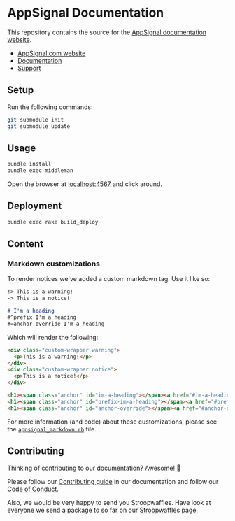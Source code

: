 # AppSignal Documentation

This repository contains the source for the [AppSignal documentation
website][docs].

- [AppSignal.com website][appsignal]
- [Documentation][docs]
- [Support][contact]

## Setup

Run the following commands:

```sh
git submodule init
git submodule update
```

## Usage

```sh
bundle install
bundle exec middleman
```

Open the browser at [localhost:4567](http://localhost:4567/) and click around.

## Deployment

```sh
bundle exec rake build_deploy
```

## Content

### Markdown customizations

To render notices we've added a custom markdown tag. Use it like so:

```markdown
!> This is a warning!
-> This is a notice!

# I'm a heading
#^prefix I'm a heading
#=anchor-override I'm a heading
```

Which will render the following:

```html
<div class="custom-wrapper warning">
  <p>This is a warning!</p>
</div>
<div class="custom-wrapper notice">
  <p>This is a notice!</p>
</div>

<h1><span class="anchor" id="im-a-heading"></span><a href="#im-a-heading">I'm a heading</a></h1>
<h1><span class="anchor" id="prefix-im-a-heading"></span><a href="#prefix-im-a-heading">I'm a heading</a></h1>
<h1><span class="anchor" id="anchor-override"></span><a href="#anchor-override">I'm a heading</a></h1>
```

For more information (and code) about these customizations, please see the
[`appsignal_markdown.rb`](lib/appsignal_markdown.rb) file.

## Contributing

Thinking of contributing to our documentation? Awesome! 🚀

Please follow our [Contributing guide][contributing-guide] in our
documentation and follow our [Code of Conduct][coc].

Also, we would be very happy to send you Stroopwaffles. Have look at everyone
we send a package to so far on our [Stroopwaffles page][waffles-page].

[appsignal]: https://appsignal.com
[contact]: mailto:support@appsignal.com
[coc]: https://docs.appsignal.com/appsignal/code-of-conduct.html
[waffles-page]: https://appsignal.com/waffles
[docs]: https://docs.appsignal.com
[contributing-guide]: https://docs.appsignal.com/contributing
